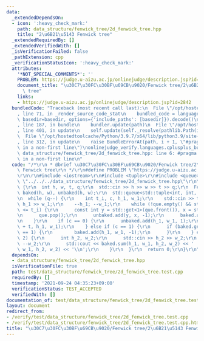 ```yaml
---
data:
  _extendedDependsOn:
  - icon: ':heavy_check_mark:'
    path: data_structure/fenwick_tree/2d_fenwick_tree.hpp
    title: "2\u6B21\u5143 Fenwick tree"
  _extendedRequiredBy: []
  _extendedVerifiedWith: []
  _isVerificationFailed: false
  _pathExtension: cpp
  _verificationStatusIcon: ':heavy_check_mark:'
  attributes:
    '*NOT_SPECIAL_COMMENTS*': ''
    PROBLEM: https://judge.u-aizu.ac.jp/onlinejudge/description.jsp?id=2842
    document_title: "\u30C7\u30FC\u30BF\u69CB\u9020/Fenwick tree/2\u6B21\u5143 Fenwick\
      \ tree"
    links:
    - https://judge.u-aizu.ac.jp/onlinejudge/description.jsp?id=2842
  bundledCode: "Traceback (most recent call last):\n  File \"/opt/hostedtoolcache/Python/3.9.7/x64/lib/python3.9/site-packages/onlinejudge_verify/documentation/build.py\"\
    , line 71, in _render_source_code_stat\n    bundled_code = language.bundle(stat.path,\
    \ basedir=basedir, options={'include_paths': [basedir]}).decode()\n  File \"/opt/hostedtoolcache/Python/3.9.7/x64/lib/python3.9/site-packages/onlinejudge_verify/languages/cplusplus.py\"\
    , line 187, in bundle\n    bundler.update(path)\n  File \"/opt/hostedtoolcache/Python/3.9.7/x64/lib/python3.9/site-packages/onlinejudge_verify/languages/cplusplus_bundle.py\"\
    , line 401, in update\n    self.update(self._resolve(pathlib.Path(included), included_from=path))\n\
    \  File \"/opt/hostedtoolcache/Python/3.9.7/x64/lib/python3.9/site-packages/onlinejudge_verify/languages/cplusplus_bundle.py\"\
    , line 312, in update\n    raise BundleErrorAt(path, i + 1, \"#pragma once found\
    \ in a non-first line\")\nonlinejudge_verify.languages.cplusplus_bundle.BundleErrorAt:\
    \ data_structure/fenwick_tree/2d_fenwick_tree.hpp: line 6: #pragma once found\
    \ in a non-first line\n"
  code: "/*\r\n * @brief \u30C7\u30FC\u30BF\u69CB\u9020/Fenwick tree/2\u6B21\u5143\
    \ Fenwick tree\r\n */\r\n#define PROBLEM \"https://judge.u-aizu.ac.jp/onlinejudge/description.jsp?id=2842\"\
    \r\n\r\n#include <iostream>\r\n#include <tuple>\r\n#include <queue>\r\n#include\
    \ \"../../../data_structure/fenwick_tree/2d_fenwick_tree.hpp\"\r\n\r\nint main()\
    \ {\r\n  int h, w, t, q;\r\n  std::cin >> h >> w >> t >> q;\r\n  FenwickTree2D<int>\
    \ baked(h, w), unbaked(h, w);\r\n  std::queue<std::tuple<int, int, int>> que;\r\
    \n  while (q--) {\r\n    int t_i, c, h_1, w_1;\r\n    std::cin >> t_i >> c >>\
    \ h_1 >> w_1;\r\n    --h_1; --w_1;\r\n    while (!que.empty() && std::get<0>(que.front())\
    \ <= t_i) {\r\n      const int y = std::get<1>(que.front()), x = std::get<2>(que.front());\r\
    \n      que.pop();\r\n      unbaked.add(y, x, -1);\r\n      baked.add(y, x, 1);\r\
    \n    }\r\n    if (c == 0) {\r\n      unbaked.add(h_1, w_1, 1);\r\n      que.emplace(t_i\
    \ + t, h_1, w_1);\r\n    } else if (c == 1) {\r\n      if (baked.get(h_1, w_1)\
    \ == 1) {\r\n        baked.add(h_1, w_1, -1);\r\n      }\r\n    } else if (c ==\
    \ 2) {\r\n      int h_2, w_2;\r\n      std::cin >> h_2 >> w_2;\r\n      --h_2;\
    \ --w_2;\r\n      std::cout << baked.sum(h_1, w_1, h_2, w_2) << ' ' << unbaked.sum(h_1,\
    \ w_1, h_2, w_2) << '\\n';\r\n    }\r\n  }\r\n  return 0;\r\n}\r\n"
  dependsOn:
  - data_structure/fenwick_tree/2d_fenwick_tree.hpp
  isVerificationFile: true
  path: test/data_structure/fenwick_tree/2d_fenwick_tree.test.cpp
  requiredBy: []
  timestamp: '2021-09-24 04:35:23+09:00'
  verificationStatus: TEST_ACCEPTED
  verifiedWith: []
documentation_of: test/data_structure/fenwick_tree/2d_fenwick_tree.test.cpp
layout: document
redirect_from:
- /verify/test/data_structure/fenwick_tree/2d_fenwick_tree.test.cpp
- /verify/test/data_structure/fenwick_tree/2d_fenwick_tree.test.cpp.html
title: "\u30C7\u30FC\u30BF\u69CB\u9020/Fenwick tree/2\u6B21\u5143 Fenwick tree"
---
```

